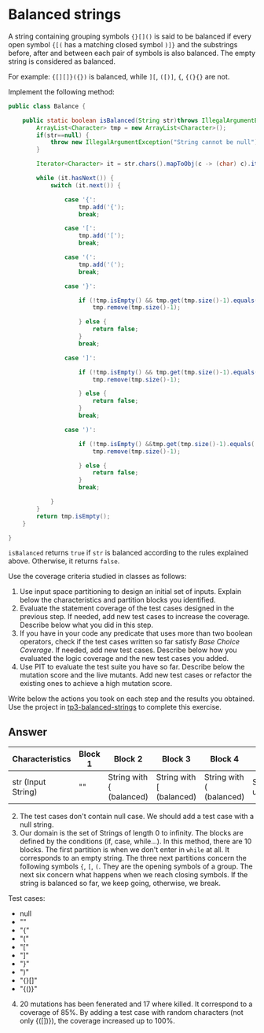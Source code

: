 # Balanced strings

A string containing grouping symbols `{}[]()` is said to be balanced if every open symbol `{[(` has a matching closed symbol `)]}` and the substrings before, after and between each pair of symbols is also balanced. The empty string is considered as balanced.

For example: `{[][]}({})` is balanced, while `][`, `([)]`, `{`, `{(}{}` are not.

Implement the following method:

```java
public class Balance {

    public static boolean isBalanced(String str)throws IllegalArgumentException {
        ArrayList<Character> tmp = new ArrayList<Character>();
        if(str==null) {
            throw new IllegalArgumentException("String cannot be null");
        }

        Iterator<Character> it = str.chars().mapToObj(c -> (char) c).iterator();

        while (it.hasNext()) {
            switch (it.next()) {

                case '{':
                    tmp.add('{');
                    break;

                case '[':
                    tmp.add('[');
                    break;

                case '(':
                    tmp.add('(');
                    break;

                case '}':

                    if (!tmp.isEmpty() && tmp.get(tmp.size()-1).equals('{')) {
                        tmp.remove(tmp.size()-1);

                    } else {
                        return false;
                    }
                    break;

                case ']':

                    if (!tmp.isEmpty() && tmp.get(tmp.size()-1).equals('[')) {
                        tmp.remove(tmp.size()-1);

                    } else {
                        return false;
                    }
                    break;

                case ')':

                    if (!tmp.isEmpty() &&tmp.get(tmp.size()-1).equals('(')) {
                        tmp.remove(tmp.size()-1);

                    } else {
                        return false;
                    }
                    break;

            }
        }
        return tmp.isEmpty();
    }

}
```

`isBalanced` returns `true` if `str` is balanced according to the rules explained above. Otherwise, it returns `false`.

Use the coverage criteria studied in classes as follows:

1. Use input space partitioning to design an initial set of inputs. Explain below the characteristics and partition blocks you identified.
2. Evaluate the statement coverage of the test cases designed in the previous step. If needed, add new test cases to increase the coverage. Describe below what you did in this step.
3. If you have in your code any predicate that uses more than two boolean operators, check if the test cases written so far satisfy *Base Choice Coverage*. If needed, add new test cases. Describe below how you evaluated the logic coverage and the new test cases you added.
4. Use PIT to evaluate the test suite you have so far. Describe below the mutation score and the live mutants. Add new test cases or refactor the existing ones to achieve a high mutation score.

Write below the actions you took on each step and the results you obtained.
Use the project in [tp3-balanced-strings](../code/tp3-balanced-strings) to complete this exercise.

## Answer

| Characteristics    | Block 1 | Block 2                  | Block 3                  | Block 4                  | Block 5           |
|--------------------|---------|--------------------------|--------------------------|--------------------------|-------------------|
| str (Input String) | ""      | String with { (balanced) | String with [ (balanced) | String with ( (balanced) | String unbalanced |

2. The test cases don't contain null case. We should add a test case with a null string.
3. Our domain is the set of Strings of length 0 to infinity. The blocks are defined by the conditions (if, case, while...). In this method, there are 10 blocks.
The first partition is when we don't enter in `while` at all. It corresponds to an empty string.
The three next partitions concern the following symbols `{`, `[`, `(`. They are the opening symbols of a group. The next six concern what happens when we reach closing symbols.
If the string is balanced so far, we keep going, otherwise, we break.

Test cases:

 - null
 - ""
 - "{"
 - "("
 - "["
 - "]"
 - "}"
 - ")"
 - "{}[]"
 - "{()}"

4. 20 mutations has been fenerated and 17 where killed. It correspond to a coverage of 85%. By adding a test case with 
random characters (not only {([])}), the coverage increased up to 100%.